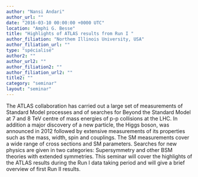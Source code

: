 ```yaml
---
author: "Nansi Andari"
author_url: ""
date: "2016-03-10 00:00:00 +0000 UTC"
location: "Amphi G. Besse"
title: "Highlights of ATLAS results from Run I "
author_filiation: "Northem Illinois University, USA"
author_filiation_url: ""
type: "spécialisé"
author2: ""
author_url2: ""
author_filiation2: ""
author_filiation_url2: ""
title2: ""
category: "seminar" 
layout: "seminar"
---
```

The ATLAS collaboration has carried out a large set of measurements of Standard Model processes and of searches for Beyond the Standard Model at 7 and 8 TeV centre of mass energies of p-p collisions at the LHC. In addition a major discovery of a new particle, the Higgs boson, was announced in 2012 followed by extensive measurements of its properties such as the mass, width, spin and couplings. The SM measurements cover a wide range of cross sections and SM parameters. Searches for new physics are given in two categories: Supersymmetry and other BSM theories with extended symmetries. This seminar will cover the highlights of the ATLAS results during the Run I data taking period and will give a brief overview of first Run II results. 


 

